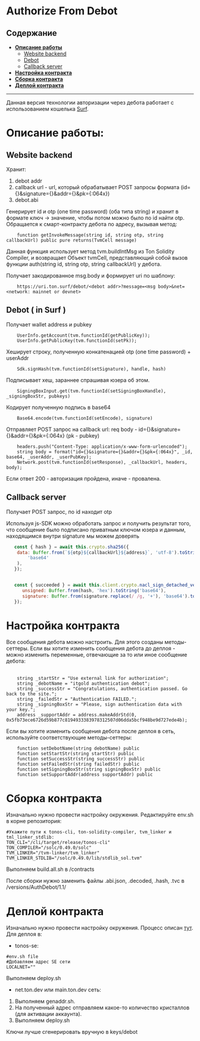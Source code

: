 # Authorize From Debot

## Содержание
* [__Описание работы__](#description)
    * [Website backend](#backend)
    * [Debot](#debot)
    * [Callback server](#callback)
* [__Настройка контракта__](#сustomization)
* [__Сборка контракта__](#how_to_build)
* [__Деплой контракта__](#how_to_deploy)

***

Данная версия технологии авторизации через дебота работает с использованием кошелька <a href="https://web.ton.surf/">Surf</a>. 

<h1 id="description">Описание работы:</h1>

<h2 id="backend">Website backend</h2>

Хранит:
1) debot addr
2) callback url - url, который обрабатывает POST запросы формата (id={}&signature={}&addr={}&pk={:064x})
3) debot.abi

Генерирует id и otp (one time password) (оба типа string) и хранит в формате ключ -> значение, чтобы потом можно было по id найти otp.
Обращается к смарт-контракту дебота по адресу, вызывая метод:

```
    function getInvokeMessage(string id, string otp, string callbackUrl) public pure returns(TvmCell message)
```

Данная функция использует метод tvm.buildIntMsg из Ton Solidity Compiler, и возвращает Объект tvmCell, представляющий собой вызов функции auth(string id, string otp, string callbackUrl) у дебота.

Получает закодированное msg.body и формирует uri по шаблону:

```
    https://uri.ton.surf/debot/<debot addr>?message=<msg body>&net=<network: mainnet or devnet>
```

<h2 id="debot">Debot ( in Surf )</h2>

Получает wallet address и pubkey

```
    UserInfo.getAccount(tvm.functionId(getPublicKey));
    UserInfo.getPublicKey(tvm.functionId(setPk)); 
```

Хеширует строку, полученную конкатенацией otp (one time password) + userAddr

``` solidity
    Sdk.signHash(tvm.functionId(setSignature), handle, hash) 
```

Подписывает хеш, зараннее спрашивая юзера об этом.

``` 
    SigningBoxInput.get(tvm.functionId(setSigningBoxHandle), _signingBoxStr, pubkeys) 
```

Кодирует полученную подпись в base64

``` 
    Base64.encode(tvm.functionId(setEncode), signature) 
```

Отправляет POST запрос на callback url: req body - id={}&signature={}&addr={}&pk={:064x} (pk - pubkey)

```
    headers.push("Content-Type: application/x-www-form-urlencoded");
    string body = format("id={}&signature={}&addr={}&pk={:064x}", _id, base64, _userAddr, _userPubKey);
    Network.post(tvm.functionId(setResponse), _callbackUrl, headers, body);
```

Если ответ 200 - авторизация пройдена, иначе - провалена.


<h2 id="callback">Callback server</h2>

Получает POST запрос, по id находит otp

Используя js-SDK можно обработать запрос и получить результат того, что сообщение было подписано 
приватным ключом юзера и данным, находящимся внутри signature мы можем доверять

```javascript
   const { hash } = await this.crypto.sha256({
	data: Buffer.from(`${otp}${callbackUrl}${address}`, 'utf-8').toString(
		'base64'
	),
   });


   const { succeeded } = await this.client.crypto.nacl_sign_detached_verify({
      unsigned: Buffer.from(hash, 'hex').toString('base64'),
      signature: Buffer.from(signature.replace(/ /g, '+'), 'base64').toString('hex'),
   });
```
<h1 id="сustomization">Настройка контракта</h1>
Все сообщения дебота можно настроить. Для этого созданы методы-сеттеры. Если вы хотите изменить сообщения дебота до деплоя - можно изменить переменные, отвечающие за то или иное сообщение дебота: <br><br>

```
    string _startStr = "Use external link for authorization";
    string _debotName = "itgold authentication debot";
    string _successStr = "Congratulations, authentication passed. Go back to the site.";
    string _failedStr = "Authentication FAILED.";
    string _signingBoxStr = "Please, sign authentication data with your key.";
    address _supportAddr = address.makeAddrStd(0, 0x5fb73ece6726d59b877c8194933383978312507d06dda5bcf948be9d727ede4b);
```

Если вы хотите изменить сообщения дебота после деплоя в сеть, используйте соответствующие методы-сеттеры: <br>

```
    function setDebotName(string debotName) public
    function setStartStr(string startStr) public
    function setSuccessStr(string successStr) public
    function setFailedStr(string failedStr) public
    function setSigningBoxStr(string signingBoxStr) public
    function setSupportAddr(address supportAddr) public
```

<h1 id="how_to_build">Сборка контракта</h1>

Изначально нужно провести настройку окружения. Редактируйте env.sh в корне репозитория:

```
#Укажите пути к tonos-cli, ton-solidity-compiler, tvm_linker и tml_linker_stdlib:
TON_CLI="/cli/target/release/tonos-cli"
TON_COMPILER="/solc/0.49.0/solc"
TVM_LINKER="/tvm-linker/tvm_linker"
TVM_LINKER_STDLIB="/solc/0.49.0/lib/stdlib_sol.tvm"
```
Выполняем build.all.sh в /contracts

После сборки нужно заменить файлы .abi.json, .decoded, .hash, .tvc в /versions/AuthDebot/1.1/

<h1 id="how_to_deploy">Деплой контракта</h1>

Изначально нужно провести настройку окружения. Процесс описан <a href="#how_to_build">тут</a>.
Для деплоя в:
* tonos-se:

```
#env.sh file
#Добавляем адрес SE сети
LOCALNET=""
```
Выполняем deploy.sh

* net.ton.dev или main.ton.dev сеть:
1) Выполняем genaddr.sh. 
2) На полученный адрес отправляем какое-то количество кристаллов (для активации аккаунта). 
3) Выполняем deploy.sh

Ключи лучше сгенерировать вручную в keys/debot
